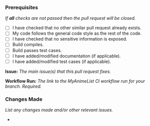 ### Prerequisites
*If **all** checks are not passed then the pull request will be closed.*
- [ ] I have checked that no other similar pull request already exists.
- [ ] My code follows the general code style as the rest of the code.
- [ ] I have checked that no sensitive information is exposed.
- [ ] Build compiles.
- [ ] Build passes test cases.
- [ ] I have added/modified documentation (if applicable).
- [ ] I have added/modified test cases (if applicable).

**Issue:** *The main issue(s) that this pull request fixes.*

**Workflow Run:** *The link to the MyAnimeList CI workflow run for your branch. Required.*

### Changes Made
*List any changes made and/or other relevant issues.*

- 
